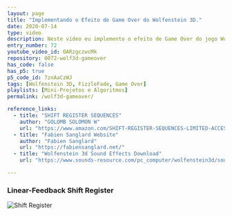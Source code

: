 ```yaml
---
layout: page
title: "Implementando o Efeito de Game Over do Wolfenstein 3D."
date: 2020-07-14
type: video
description: Neste vídeo eu implemento o efeito de Game Over do jogo Wolfenstein 3D, chamado FizzleFade. O efeito usa algo chamada Linear-Feedback Shift Register, que eu explico no vídeo.
entry_number: 72
youtube_video_id: OARzgczwcMk
repository: 0072-wolf3d-gameover
has_code: false
has_p5: true
p5_code_id: 7znAaCzWJ
tags: [Wolfenstein 3D, FizzleFade, Game Over]
playlists: [Mini-Projetos e Algoritmos]
permalink: /wolf3d-gameover/

reference_links:
  - title: "SHIFT REGISTER SEQUENCES"
    author: "GOLOMB SOLOMON W"
    url: "https://www.amazon.com/SHIFT-REGISTER-SEQUENCES-LIMITED-ACCESS-MATHEMATICAL-ebook/dp/B071GL2R73/ref=sr_1_1?dchild=1&keywords=shift+register+sequences&qid=1590367246&sr=8-1"
  - title: "Fabien Sanglard Website"
    author: "Fabien Sanglard"
    url: "https://fabiensanglard.net/"
  - title: "Wolfenstein 3d Sound Effects Download"
    url: "https://www.sounds-resource.com/pc_computer/wolfenstein3d/sound/1443/"

---
```



### Linear-Feedback Shift Register

![Shift Register](/pages_data/{{page.repository}}/shiftregister.png "Shift Register")